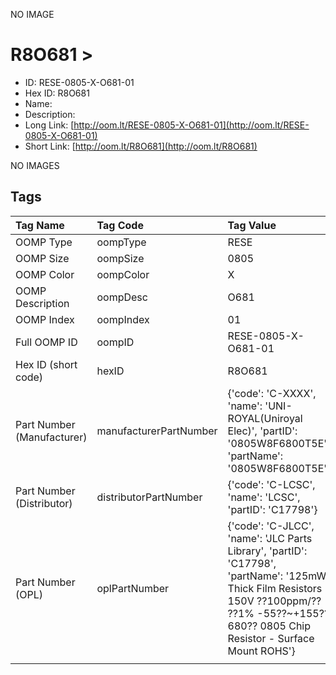 


  
NO IMAGE  
# R8O681 > 

- ID: RESE-0805-X-O681-01
- Hex ID: R8O681
- Name: 
- Description: 
- Long Link: [http://oom.lt/RESE-0805-X-O681-01](http://oom.lt/RESE-0805-X-O681-01)
- Short Link: [http://oom.lt/R8O681](http://oom.lt/R8O681)
  
NO IMAGES  
## Tags
  

|Tag Name|Tag Code|Tag Value|
| :--- | :--- | :--- |
|OOMP Type|oompType|RESE|
|OOMP Size|oompSize|0805|
|OOMP Color|oompColor|X|
|OOMP Description|oompDesc|O681|
|OOMP Index|oompIndex|01|
|Full OOMP ID|oompID|RESE-0805-X-O681-01|
|Hex ID (short code)|hexID|R8O681|
|Part Number (Manufacturer)|manufacturerPartNumber|{'code': 'C-XXXX', 'name': 'UNI-ROYAL(Uniroyal Elec)', 'partID': '0805W8F6800T5E', 'partName': '0805W8F6800T5E'}|
|Part Number (Distributor)|distributorPartNumber|{'code': 'C-LCSC', 'name': 'LCSC', 'partID': 'C17798'}|
|Part Number (OPL)|oplPartNumber|{'code': 'C-JLCC', 'name': 'JLC Parts Library', 'partID': 'C17798', 'partName': '125mW Thick Film Resistors 150V ??100ppm/?? ??1% -55??~+155?? 680?? 0805  Chip Resistor - Surface Mount ROHS'}|
||||
